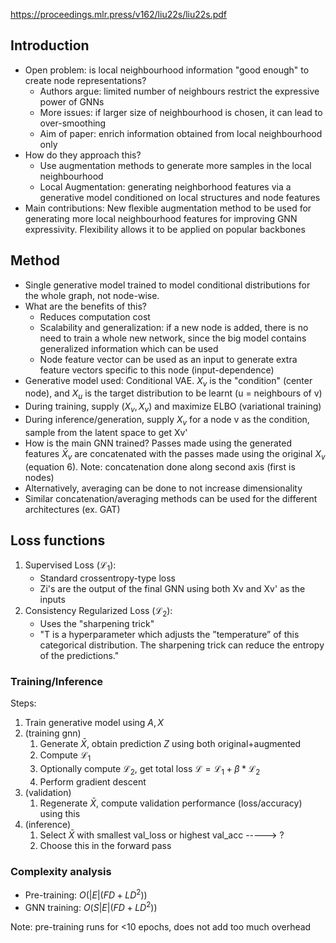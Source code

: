 https://proceedings.mlr.press/v162/liu22s/liu22s.pdf
## Introduction
* Open problem: is local neighbourhood information "good enough" to create node representations?
	* Authors argue: limited number of neighbours restrict the expressive power of GNNs
	* More issues: if larger size of neighbourhood is chosen, it can lead to over-smoothing
	* Aim of paper: enrich information obtained from local neighbourhood only
* How do they approach this?
	* Use augmentation methods to generate more samples in the local neighbourhood
	* Local Augmentation: generating neighborhood features via a generative model conditioned on local structures and node features
* Main contributions: New flexible augmentation method to be used for generating more local neighbourhood features for improving GNN expressivity. Flexibility allows it to be applied on popular backbones

## Method
* Single generative model trained to model conditional distributions for the whole graph, not node-wise.
* What are the benefits of this?
	* Reduces computation cost
	* Scalability and generalization: if a new node is added, there is no need to train a whole new network, since the big model contains generalized information which can be used
	* Node feature vector can be used as an input to generate extra feature vectors specific to this node (input-dependence)
* Generative model used: Conditional VAE. $X_v$ is the "condition" (center node), and $X_u$ is the target distribution to be learnt (u = neighbours of v)
* During training, supply $(X_v, X_v)$ and maximize ELBO (variational training)
* During inference/generation, supply $X_v$ for a node v as the condition, sample from the latent space to get Xv'
* How is the main GNN trained? Passes made using the generated features $\bar{X}_v$ are concatenated with the passes made using the original $X_v$ (equation 6). Note: concatenation done along second axis (first is nodes)
* Alternatively, averaging can be done to not increase dimensionality 
* Similar concatenation/averaging methods can be used for the different architectures (ex. GAT)
## Loss functions
1. Supervised Loss ($\mathcal{L}_1$): 
	* Standard crossentropy-type loss
	* Zi's are the output of the final GNN using both Xv and Xv' as the inputs
2. Consistency Regularized Loss ($\mathcal{L}_2$):
	* Uses the "sharpening trick"
	* "T is a hyperparameter which adjusts the ”temperature” of this categorical distribution. The sharpening trick can reduce the entropy of the predictions."
### Training/Inference
Steps:
1. Train generative model using $A, X$
2. (training gnn) 
	1. Generate $\bar{X}$, obtain prediction $Z$ using both original+augmented
	2. Compute $\mathcal{L}_1$
	3. Optionally compute $\mathcal{L}_2$, get total loss $\mathcal{L} = \mathcal{L}_1 + \beta*\mathcal{L}_2$
	4. Perform gradient descent
3. (validation)
	1. Regenerate $\bar{X}$, compute validation performance (loss/accuracy) using this
4. (inference)
	1. Select $\bar{X}$ with smallest val_loss or highest val_acc -----> ?
	2. Choose this in the forward pass
### Complexity analysis
* Pre-training: $O(|E|(F D + LD^2))$
* GNN training: $O(S|E|(F D + LD^2))$

Note: pre-training runs for <10 epochs, does not add too much overhead

